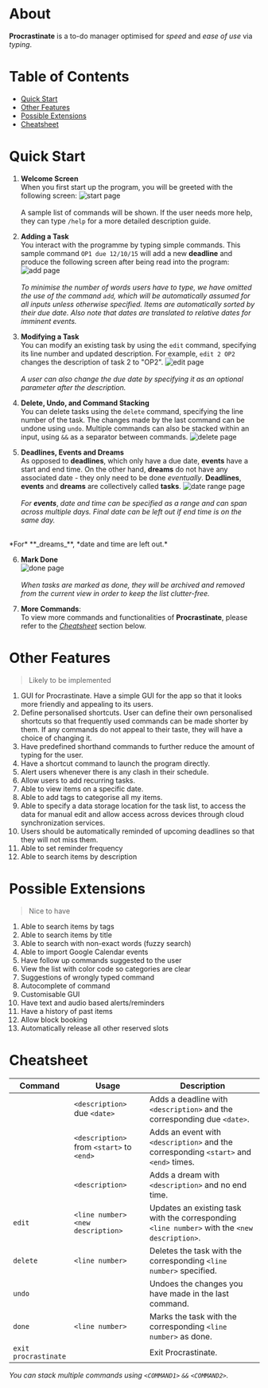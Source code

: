 # About

**Procrastinate** is a to-do manager optimised for *speed* and *ease of use* via *typing*.



# Table of Contents

- [Quick Start](#quick-start)
- [Other Features](#other-features)
- [Possible Extensions](#possible-extensions)
- [Cheatsheet](#cheatsheet)


# Quick Start <a name="quick-start"></a>

1. **Welcome Screen**<br>
When you first start up the program, you will be greeted with the following screen:
![start page](images/manual/1.jpg)
<br><br>
A sample list of commands will be shown. If the user needs more help, they can type `/help` for a more detailed description guide.


2. **Adding a Task**<br>
You interact with the programme by typing simple commands. This sample command `OP1 due 12/10/15` will add a new **deadline** and produce the following screen after being read into the program:
![add page](images/manual/2.jpg)
<br><br>
*To minimise the number of words users have to type, we have omitted the use of the command `add`, which will be automatically assumed for all inputs unless otherwise specified. Items are automatically sorted by their due date. Also note that dates are translated to relative dates for imminent events.*


3. **Modifying a Task**<br>
You can modify an existing task by using the `edit` command, specifying its line number and updated description. For example, `edit 2 OP2` changes the description of task 2 to "OP2".
![edit page](images/manual/3.jpg)
<br><br>
*A user can also change the due date by specifying it as an optional parameter after the description.*


4. **Delete, Undo, and Command Stacking**<br>
You can delete tasks using the `delete` command, specifying the line number of the task. The changes made by the last command can be undone using `undo`. Multiple commands can also be stacked within an input, using `&&` as a separator between commands.
![delete page](images/manual/4.jpg)


5. **Deadlines, Events and Dreams**<br>
As opposed to **deadlines**, which only have a due date, **events** have a start and end time. On the other hand, **dreams** do not have any associated date - they only need to be done *eventually*. **Deadlines**, **events** and **dreams** are collectively called **tasks**.
![date range page](images/manual/5.jpg)
<br><br>
*For* **_events_**, *date and time can be specified as a range and can span across multiple days. Final date can be left out if end time is on the same day.*
<br>
*For* **_dreams_**, *date and time are left out.*


6. **Mark Done**<br>
![done page](images/manual/6.jpg)
<br><br>
*When tasks are marked as done, they will be archived and removed from the current view in order to keep the list clutter-free.*


7. **More Commands**:<br>
To view more commands and functionalities of **Procrastinate**, please refer to the *[Cheatsheet](#cheatsheet)* section below.



# Other Features
> Likely to be implemented

1. GUI for Procrastinate. Have a simple GUI for the app so that it looks more friendly and appealing to its users.
2. Define personalised shortcuts. User can define their own personalised shortcuts so that frequently used commands can be made shorter by them. If any commands do not appeal to their taste, they will have a choice of changing it.
3. Have predefined shorthand commands to further reduce the amount of typing for the user.
4. Have a shortcut command to launch the program directly.
5. Alert users whenever there is any clash in their schedule.
6. Allow users to add recurring tasks.
7. Able to view items on a specific date.
8. Able to add tags to categorise all my items.
9. Able to specify a data storage location for the task list, to access the data for manual edit and allow access across devices through cloud synchronization services.
10. Users should be automatically reminded of upcoming deadlines so that they will not miss them.
11. Able to set reminder frequency
12. Able to search items by description

# Possible Extensions
> Nice to have

1. Able to search items by tags
2. Able to search items by title
3. Able to search with non-exact words (fuzzy search)
4. Able to import Google Calendar events
5. Have follow up commands suggested to the user
6. View the list with color code so categories are clear
7. Suggestions of wrongly typed command
8. Autocomplete of command
9. Customisable GUI
10. Have text and audio based alerts/reminders
11. Have a history of past items
12. Allow block booking
13. Automatically release all other reserved slots

# Cheatsheet <a name="cheatsheet"></a>
Command     | Usage |Description
------------|-------|-------------
            | `<description>` due `<date>` | Adds a deadline with `<description>` and the corresponding due `<date>`.
            | `<description>` from `<start>` to `<end>` | Adds an event with `<description>` and the corresponding `<start>` and `<end>` times.
            | `<description>` | Adds a dream with `<description>` and no end time.
`edit`      | `<line number>` `<new description>` | Updates an existing task with the corresponding `<line number>` with the `<new description>`.
`delete`    | `<line number>` | Deletes the task with the corresponding `<line number>` specified.
`undo`      | | Undoes the changes you have made in the last command.
`done`      | `<line number>` | Marks the task with the corresponding `<line number>` as done.
`exit`<br>`procrastinate`      | | Exit Procrastinate.
*You can stack multiple commands using `<COMMAND1>` `&&` `<COMMAND2>`.*
